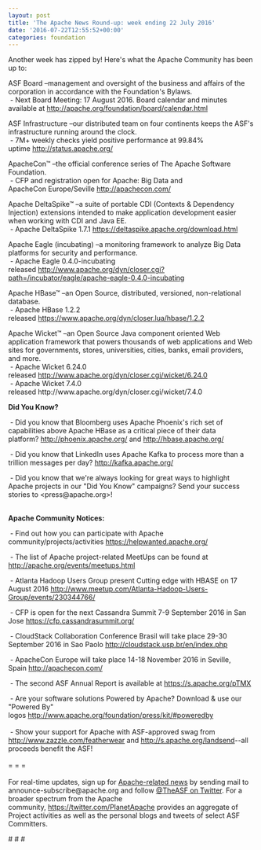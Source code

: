 ```yaml
---
layout: post
title: 'The Apache News Round-up: week ending 22 July 2016'
date: '2016-07-22T12:55:52+00:00'
categories: foundation
---
```

<p>Another week has zipped by! Here's what the Apache Community has been up to:</p> 
  <div> 
    <p>ASF Board –management and oversight of the business and affairs of the corporation in accordance with the Foundation's Bylaws.<br />&nbsp;- Next Board Meeting: 17 August 2016. Board calendar and minutes available at <a href="http://apache.org/foundation/board/calendar.html">http://apache.org/foundation/board/calendar.html</a></p> 
    <p>ASF Infrastructure –our distributed team on four continents keeps the ASF's infrastructure running around the clock.<br />&nbsp;- 7M+ weekly checks yield positive performance at 99.84% uptime&nbsp;<a href="http://status.apache.org/">http://status.apache.org/</a></p> 
  </div> 
  <div> 
    <p><a href="http://status.apache.org/"></a>ApacheCon™ –the official conference series of The Apache Software Foundation.<br />&nbsp;- CFP and registration open for Apache: Big Data and ApacheCon&nbsp;Europe/Seville&nbsp;<a href="http://apachecon.com/">http://apachecon.com/</a><br /></p> 
    <p>Apache DeltaSpike™ –a suite of portable CDI (Contexts &amp; Dependency Injection) extensions intended to make application development easier when working with CDI and Java EE.<br />&nbsp;- Apache DeltaSpike 1.7.1&nbsp;<a href="https://deltaspike.apache.org/download.html">https://deltaspike.apache.org/download.html</a></p> 
    <p>Apache Eagle (incubating)&nbsp;–a monitoring framework to analyze Big Data platforms for security and performance.<br />&nbsp;- Apache Eagle 0.4.0-incubating released&nbsp;<a href="http://www.apache.org/dyn/closer.cgi?path=/incubator/eagle/apache-eagle-0.4.0-incubating">http://www.apache.org/dyn/closer.cgi?path=/incubator/eagle/apache-eagle-0.4.0-incubating</a></p> 
    <p>Apache HBase™ –an Open Source, distributed, versioned, non-relational database.<br />&nbsp;- Apache HBase 1.2.2 released&nbsp;<a href="https://www.apache.org/dyn/closer.lua/hbase/1.2.2">https://www.apache.org/dyn/closer.lua/hbase/1.2.2</a> </p> 
    <p>Apache Wicket™ –an Open Source Java component oriented Web application framework that powers thousands of web applications and Web sites for governments, stores, universities, cities, banks, email providers, and more.<br />&nbsp;-&nbsp;Apache Wicket 6.24.0 released&nbsp;<a href="http://www.apache.org/dyn/closer.cgi/wicket/6.24.0">http://www.apache.org/dyn/closer.cgi/wicket/6.24.0</a><br />&nbsp;- Apache Wicket 7.4.0 released&nbsp;http://www.apache.org/dyn/closer.cgi/wicket/7.4.0</p> 
    <p><strong>Did You Know?</strong></p> 
    <p>&nbsp;- Did you know that Bloomberg uses Apache Phoenix's rich set of capabilities above Apache HBase as a critical piece of their data platform?&nbsp;<a href="http://phoenix.apache.org/">http://phoenix.apache.org/</a>&nbsp;and&nbsp;<a href="http://hbase.apache.org/">http://hbase.apache.org/</a></p> 
    <p>&nbsp;- Did you know that LinkedIn uses Apache Kafka to process more than a trillion messages per day?&nbsp;<a href="http://kafka.apache.org/">http://kafka.apache.org/</a></p> 
  </div> 
  <div> 
    <p>&nbsp;- Did you know that we're always looking for great ways to highlight Apache projects in our &quot;Did You Know&quot; campaigns? Send your success stories to &lt;press@apache.org&gt;!</p> 
  </div> 
  <div> 
    <div> 
      <p><strong><br />Apache Community Notices:</strong></p> 
      <p>&nbsp;- Find out how you can participate with Apache community/projects/activities <a href="https://helpwanted.apache.org/">https://helpwanted.apache.org/</a><strong></strong></p> 
      <p>&nbsp;- The list of Apache project-related MeetUps can be found at <a href="http://apache.org/events/meetups.html">http://apache.org/events/meetups.html</a></p> 
      <p>&nbsp;- Atlanta Hadoop Users Group present Cutting edge with HBASE&nbsp;on 17 August 2016&nbsp;<a href="http://www.meetup.com/Atlanta-Hadoop-Users-Group/events/230344766/">http://www.meetup.com/Atlanta-Hadoop-Users-Group/events/230344766/</a></p> 
    </div> 
    <p>&nbsp;- CFP is open for the next Cassandra Summit 7-9 September 2016 in San Jose <a href="https://cfp.cassandrasummit.org/">https://cfp.cassandrasummit.org/</a></p> 
    <p>&nbsp;- CloudStack Collaboration Conference Brasil will take place 29-30 September 2016 in Sao Paolo&nbsp;<a href="http://cloudstack.usp.br/en/index.php">http://cloudstack.usp.br/en/index.php</a></p> 
    <p>&nbsp;- ApacheCon Europe will take place 14-18 November 2016 in Seville, Spain&nbsp;<a href="http://apachecon.com/">http://apachecon.com/</a></p> 
    <div> 
      <p>&nbsp;- The second ASF Annual Report is available at <a href="https://s.apache.org/pTMX">https://s.apache.org/pTMX</a></p> 
    </div> 
    <div>&nbsp;- Are your software solutions Powered by Apache? Download &amp; use our &quot;Powered By&quot; logos&nbsp;<a href="http://www.apache.org/foundation/press/kit/#poweredby">http://www.apache.org/foundation/press/kit/#poweredby</a></div> 
    <div><br /></div> 
    <div>&nbsp;- Show your support for Apache with ASF-approved swag from <a href="http://www.zazzle.com/featherwear">http://www.zazzle.com/featherwear</a> and&nbsp;<a href="http://s.apache.org/landsend">http://s.apache.org/landsend</a>--all proceeds benefit the ASF!&nbsp;</div> 
    <div><br /></div> 
    <div>= = =</div> 
    <div><br /></div> 
    <div>For real-time updates, sign up for <a href="http://apache.org/foundation/mailinglists.html#foundation-announce">Apache-related news</a> by sending mail to announce-subscribe@apache.org and follow <a href="https://twitter.com/TheASF">@TheASF on Twitter</a>. For a broader spectrum from the Apache community,&nbsp;<a href="http://s.apache.org/landsend">https://twitter.com/PlanetApache</a> provides an aggregate of Project activities as well as the personal blogs and tweets of select ASF Committers.</div> 
  </div> 
  <p># # #&nbsp;</p>
